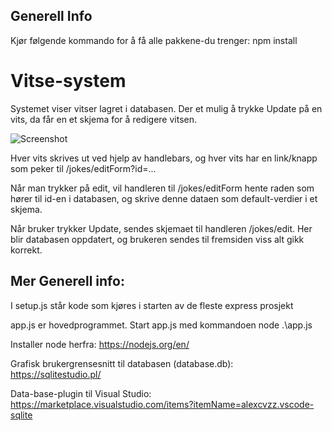 ## Generell Info
Kjør følgende kommando for å få alle pakkene-du trenger:
npm install


# Vitse-system
Systemet viser vitser lagret i databasen.
Der et mulig å trykke Update på en vits, da får en et skjema for å 
redigere vitsen.

![Screenshot](Screenshot2.png)




Hver vits skrives ut ved hjelp av handlebars, 
og hver vits har en link/knapp
som peker til /jokes/editForm?id=...


Når man trykker på edit, vil handleren til /jokes/editForm
hente raden som hører til id-en i databasen, og 
skrive denne dataen som default-verdier i et skjema.

Når bruker trykker Update, sendes skjemaet til 
handleren /jokes/edit. Her blir databasen oppdatert,
og brukeren sendes til fremsiden viss alt gikk korrekt.



## Mer Generell info:

I setup.js står kode som kjøres i starten av de fleste express prosjekt

app.js er hovedprogrammet. Start app.js med kommandoen node .\app.js

Installer node herfra:
https://nodejs.org/en/

Grafisk brukergrensesnitt til databasen (database.db):
https://sqlitestudio.pl/

Data-base-plugin til Visual Studio:
https://marketplace.visualstudio.com/items?itemName=alexcvzz.vscode-sqlite